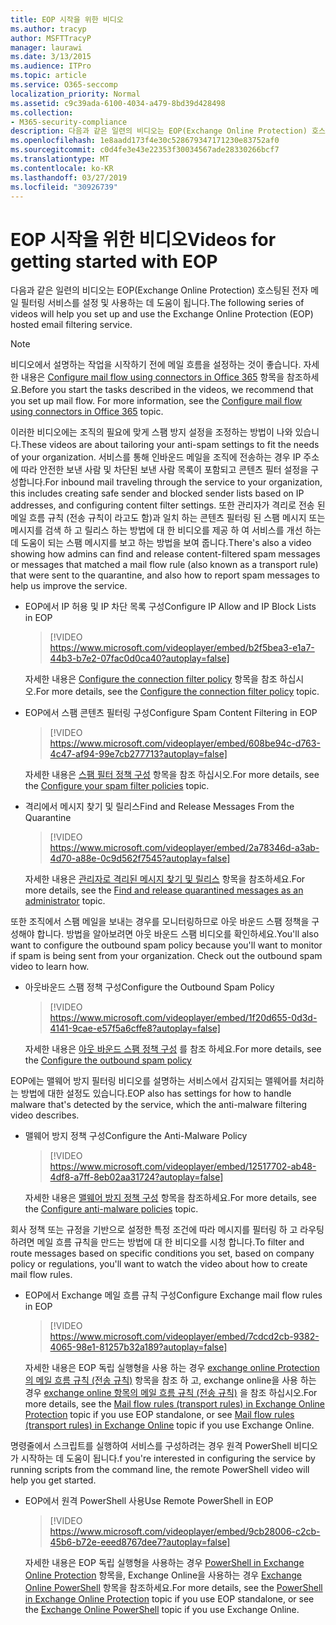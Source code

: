 ```yaml
---
title: EOP 시작을 위한 비디오
ms.author: tracyp
author: MSFTTracyP
manager: laurawi
ms.date: 3/13/2015
ms.audience: ITPro
ms.topic: article
ms.service: O365-seccomp
localization_priority: Normal
ms.assetid: c9c39ada-6100-4034-a479-8bd39d428498
ms.collection:
- M365-security-compliance
description: 다음과 같은 일련의 비디오는 EOP(Exchange Online Protection) 호스팅된 전자 메일 필터링 서비스를 설정 및 사용하는 데 도움이 됩니다.
ms.openlocfilehash: 1e8aadd173f4e30c528679347171230e83752af0
ms.sourcegitcommit: c0d4fe3e43e22353f30034567ade28330266bcf7
ms.translationtype: MT
ms.contentlocale: ko-KR
ms.lasthandoff: 03/27/2019
ms.locfileid: "30926739"
---
```

# <a name="videos-for-getting-started-with-eop"></a><span data-ttu-id="ca480-103">EOP 시작을 위한 비디오</span><span class="sxs-lookup"><span data-stu-id="ca480-103">Videos for getting started with EOP</span></span>

<span data-ttu-id="ca480-104">다음과 같은 일련의 비디오는 EOP(Exchange Online Protection) 호스팅된 전자 메일 필터링 서비스를 설정 및 사용하는 데 도움이 됩니다.</span><span class="sxs-lookup"><span data-stu-id="ca480-104">The following series of videos will help you set up and use the Exchange Online Protection (EOP) hosted email filtering service.</span></span>
  
> [!NOTE]
> <span data-ttu-id="ca480-p101">비디오에서 설명하는 작업을 시작하기 전에 메일 흐름을 설정하는 것이 좋습니다. 자세한 내용은 [Configure mail flow using connectors in Office 365](http://technet.microsoft.com/library/854b5a50-4462-4836-a092-37e208d29624.aspx) 항목을 참조하세요.</span><span class="sxs-lookup"><span data-stu-id="ca480-p101">Before you start the tasks described in the videos, we recommend that you set up mail flow. For more information, see the [Configure mail flow using connectors in Office 365](http://technet.microsoft.com/library/854b5a50-4462-4836-a092-37e208d29624.aspx) topic.</span></span> 
  
<span data-ttu-id="ca480-107">이러한 비디오에는 조직의 필요에 맞게 스팸 방지 설정을 조정하는 방법이 나와 있습니다.</span><span class="sxs-lookup"><span data-stu-id="ca480-107">These videos are about tailoring your anti-spam settings to fit the needs of your organization.</span></span> <span data-ttu-id="ca480-108">서비스를 통해 인바운드 메일을 조직에 전송하는 경우 IP 주소에 따라 안전한 보낸 사람 및 차단된 보낸 사람 목록이 포함되고 콘텐츠 필터 설정을 구성합니다.</span><span class="sxs-lookup"><span data-stu-id="ca480-108">For inbound mail traveling through the service to your organization, this includes creating safe sender and blocked sender lists based on IP addresses, and configuring content filter settings.</span></span> <span data-ttu-id="ca480-109">또한 관리자가 격리로 전송 된 메일 흐름 규칙 (전송 규칙이 라고도 함)과 일치 하는 콘텐츠 필터링 된 스팸 메시지 또는 메시지를 검색 하 고 릴리스 하는 방법에 대 한 비디오를 제공 하 여 서비스를 개선 하는 데 도움이 되는 스팸 메시지를 보고 하는 방법을 보여 줍니다.</span><span class="sxs-lookup"><span data-stu-id="ca480-109">There's also a video showing how admins can find and release content-filtered spam messages or messages that matched a mail flow rule (also known as a transport rule) that were sent to the quarantine, and also how to report spam messages to help us improve the service.</span></span>
  
- <span data-ttu-id="ca480-110">EOP에서 IP 허용 및 IP 차단 목록 구성</span><span class="sxs-lookup"><span data-stu-id="ca480-110">Configure IP Allow and IP Block Lists in EOP</span></span>
    > [!VIDEO https://www.microsoft.com/videoplayer/embed/b2f5bea3-e1a7-44b3-b7e2-07fac0d0ca40?autoplay=false]
  
    <span data-ttu-id="ca480-111">자세한 내용은 [Configure the connection filter policy](../configure-the-connection-filter-policy.md) 항목을 참조 하십시오.</span><span class="sxs-lookup"><span data-stu-id="ca480-111">For more details, see the [Configure the connection filter policy](../configure-the-connection-filter-policy.md) topic.</span></span> 
    
- <span data-ttu-id="ca480-112">EOP에서 스팸 콘텐츠 필터링 구성</span><span class="sxs-lookup"><span data-stu-id="ca480-112">Configure Spam Content Filtering in EOP</span></span>
    > [!VIDEO https://www.microsoft.com/videoplayer/embed/608be94c-d763-4c47-af94-99e7cb277713?autoplay=false]
  
    <span data-ttu-id="ca480-113">자세한 내용은 [스팸 필터 정책 구성](../configure-your-spam-filter-policies.md) 항목을 참조 하십시오.</span><span class="sxs-lookup"><span data-stu-id="ca480-113">For more details, see the [Configure your spam filter policies](../configure-your-spam-filter-policies.md) topic.</span></span> 
    
- <span data-ttu-id="ca480-114">격리에서 메시지 찾기 및 릴리스</span><span class="sxs-lookup"><span data-stu-id="ca480-114">Find and Release Messages From the Quarantine</span></span>
    > [!VIDEO https://www.microsoft.com/videoplayer/embed/2a78346d-a3ab-4d70-a88e-0c9d562f7545?autoplay=false]
  
    <span data-ttu-id="ca480-115">자세한 내용은 [관리자로 격리된 메시지 찾기 및 릴리스](../find-and-release-quarantined-messages-as-an-administrator.md) 항목을 참조하세요.</span><span class="sxs-lookup"><span data-stu-id="ca480-115">For more details, see the [Find and release quarantined messages as an administrator](../find-and-release-quarantined-messages-as-an-administrator.md) topic.</span></span> 
    
<span data-ttu-id="ca480-p103">또한 조직에서 스팸 메일을 보내는 경우를 모니터링하므로 아웃 바운드 스팸 정책을 구성해야 합니다. 방법을 알아보려면 아웃 바운드 스팸 비디오를 확인하세요.</span><span class="sxs-lookup"><span data-stu-id="ca480-p103">You'll also want to configure the outbound spam policy because you'll want to monitor if spam is being sent from your organization. Check out the outbound spam video to learn how.</span></span>
  
- <span data-ttu-id="ca480-118">아웃바운드 스팸 정책 구성</span><span class="sxs-lookup"><span data-stu-id="ca480-118">Configure the Outbound Spam Policy</span></span>
    > [!VIDEO https://www.microsoft.com/videoplayer/embed/1f20d655-0d3d-4141-9cae-e57f5a6cffe8?autoplay=false]
  
    <span data-ttu-id="ca480-119">자세한 내용은 [아웃 바운드 스팸 정책 구성](../configure-the-outbound-spam-policy.md) 를 참조 하세요.</span><span class="sxs-lookup"><span data-stu-id="ca480-119">For more details, see the [Configure the outbound spam policy](../configure-the-outbound-spam-policy.md)</span></span>
    
<span data-ttu-id="ca480-120">EOP에는 맬웨어 방지 필터링 비디오를 설명하는 서비스에서 감지되는 맬웨어를 처리하는 방법에 대한 설정도 있습니다.</span><span class="sxs-lookup"><span data-stu-id="ca480-120">EOP also has settings for how to handle malware that's detected by the service, which the anti-malware filtering video describes.</span></span>
  
- <span data-ttu-id="ca480-121">맬웨어 방지 정책 구성</span><span class="sxs-lookup"><span data-stu-id="ca480-121">Configure the Anti-Malware Policy</span></span>
    > [!VIDEO https://www.microsoft.com/videoplayer/embed/12517702-ab48-4df8-a7ff-8eb02aa31724?autoplay=false]
  
    <span data-ttu-id="ca480-122">자세한 내용은 [맬웨어 방지 정책 구성](../configure-anti-malware-policies.md) 항목을 참조하세요.</span><span class="sxs-lookup"><span data-stu-id="ca480-122">For more details, see the [Configure anti-malware policies](../configure-anti-malware-policies.md) topic.</span></span> 
    
<span data-ttu-id="ca480-123">회사 정책 또는 규정을 기반으로 설정한 특정 조건에 따라 메시지를 필터링 하 고 라우팅하려면 메일 흐름 규칙을 만드는 방법에 대 한 비디오를 시청 합니다.</span><span class="sxs-lookup"><span data-stu-id="ca480-123">To filter and route messages based on specific conditions you set, based on company policy or regulations, you'll want to watch the video about how to create mail flow rules.</span></span>
  
- <span data-ttu-id="ca480-124">EOP에서 Exchange 메일 흐름 규칙 구성</span><span class="sxs-lookup"><span data-stu-id="ca480-124">Configure Exchange mail flow rules in EOP</span></span>
    > [!VIDEO https://www.microsoft.com/videoplayer/embed/7cdcd2cb-9382-4065-98e1-81257b32a189?autoplay=false]
  
    <span data-ttu-id="ca480-125">자세한 내용은 EOP 독립 실행형을 사용 하는 경우 [exchange online Protection의 메일 흐름 규칙 (전송 규칙)](mail-flow-rules-transport-rules-0.md) 항목을 참조 하 고, exchange online을 사용 하는 경우 [exchange online 항목의 메일 흐름 규칙 (전송 규칙)](http://technet.microsoft.com/library/743bd525-0ca2-426d-b76c-b4a052bc8886.aspx) 을 참조 하십시오.</span><span class="sxs-lookup"><span data-stu-id="ca480-125">For more details, see the [Mail flow rules (transport rules) in Exchange Online Protection](mail-flow-rules-transport-rules-0.md) topic if you use EOP standalone, or see [Mail flow rules (transport rules) in Exchange Online](http://technet.microsoft.com/library/743bd525-0ca2-426d-b76c-b4a052bc8886.aspx) topic if you use Exchange Online.</span></span>
    
<span data-ttu-id="ca480-126">명령줄에서 스크립트를 실행하여 서비스를 구성하려는 경우 원격 PowerShell 비디오가 시작하는 데 도움이 됩니다.</span><span class="sxs-lookup"><span data-stu-id="ca480-126">f you're interested in configuring the service by running scripts from the command line, the remote PowerShell video will help you get started.</span></span>
  
- <span data-ttu-id="ca480-127">EOP에서 원격 PowerShell 사용</span><span class="sxs-lookup"><span data-stu-id="ca480-127">Use Remote PowerShell in EOP</span></span>
    > [!VIDEO https://www.microsoft.com/videoplayer/embed/9cb28006-c2cb-45b6-b72e-eeed8767dee7?autoplay=false]
  
    <span data-ttu-id="ca480-128">자세한 내용은 EOP 독립 실행형을 사용하는 경우 [PowerShell in Exchange Online Protection](http://technet.microsoft.com/library/f7918a88-774a-405e-945b-bc2f5ee9f748.aspx) 항목을, Exchange Online을 사용하는 경우 [Exchange Online PowerShell](http://technet.microsoft.com/library/1cb603b0-2961-4afe-b879-b048fe0f64a2.aspx) 항목을 참조하세요.</span><span class="sxs-lookup"><span data-stu-id="ca480-128">For more details, see the [PowerShell in Exchange Online Protection](http://technet.microsoft.com/library/f7918a88-774a-405e-945b-bc2f5ee9f748.aspx) topic if you use EOP standalone, or see the [Exchange Online PowerShell](http://technet.microsoft.com/library/1cb603b0-2961-4afe-b879-b048fe0f64a2.aspx) topic if you use Exchange Online.</span></span> 
    


